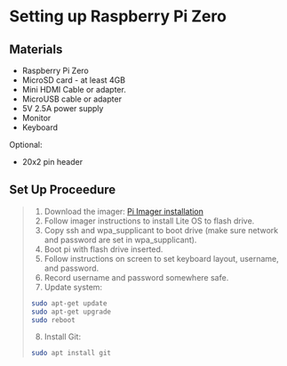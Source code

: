 # Setting up Raspberry Pi Zero

## Materials

- Raspberry Pi Zero
- MicroSD card - at least 4GB
- Mini HDMI Cable or adapter.
- MicroUSB cable or adapter
- 5V 2.5A power supply
- Monitor
- Keyboard

Optional:

- 20x2 pin header

## Set Up Proceedure

> 1.  Download the imager: [Pi Imager installation](https://www.raspberrypi.com/software/)
> 2.  Follow imager instructions to install Lite OS to flash drive.
> 3.  Copy ssh and wpa_supplicant to boot drive (make sure network and password are set in wpa_supplicant).
> 4.  Boot pi with flash drive inserted.
> 5.  Follow instructions on screen to set keyboard layout, username, and password.
> 6.  Record username and password somewhere safe.
> 7.  Update system:
>
> ```bash
> sudo apt-get update
> sudo apt-get upgrade
> sudo reboot
> ```
>
> 8.  Install Git:
>
> ```bash
> sudo apt install git
> ```
